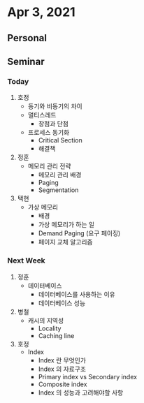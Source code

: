 # Apr 3, 2021
## Personal

## Seminar

### Today
1. 호정
	* 동기와 비동기의 차이
	* 멀티스레드
		* 장점과 단점
	* 프로세스 동기화
		* Critical Section
		* 해결책
2. 정훈
	* 메모리 관리 전략
		* 메모리 관리 배경
		* Paging
		* Segmentation
3. 택현
	* 가상 메모리
		* 배경
		* 가상 메모리가 하는 일
		* Demand Paging (요구 페이징)
		* 페이지 교체 알고리즘

### Next Week
1. 정훈
	* 데이터베이스
		* 데이터베이스를 사용하는 이유
		* 데이터베이스 성능
2. 병철
	* 캐시의 지역성
		* Locality
		* Caching line
3. 호정
	* Index
		* Index 란 무엇인가
		* Index 의 자료구조
		* Primary index vs Secondary index
		* Composite index
		* Index 의 성능과 고려해야할 사항
	


